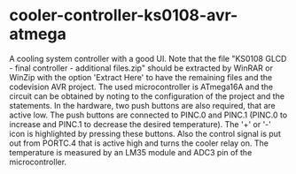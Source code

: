 # cooler-controller-ks0108-avr-atmega
A cooling system controller with a good UI. Note that the file "KS0108 GLCD - final controller - additional files.zip" should be extracted by WinRAR or WinZip with the option 'Extract Here' to have the remaining files and the codevision AVR project. The used microcontroller is ATmega16A and the circuit can be obtained by noting to the configuration of the project and the statements. In the hardware, two push buttons are also required, that are active low. The push buttons are connected to PINC.0 and PINC.1 (PINC.0 to increase and PINC.1 to decrease the desired temperature). The '+' or '-' icon is highlighted by pressing these buttons. Also the control signal is put out from PORTC.4 that is active high and turns the cooler relay on. The temperature is measured by an LM35 module and ADC3 pin of the microcontroller.





